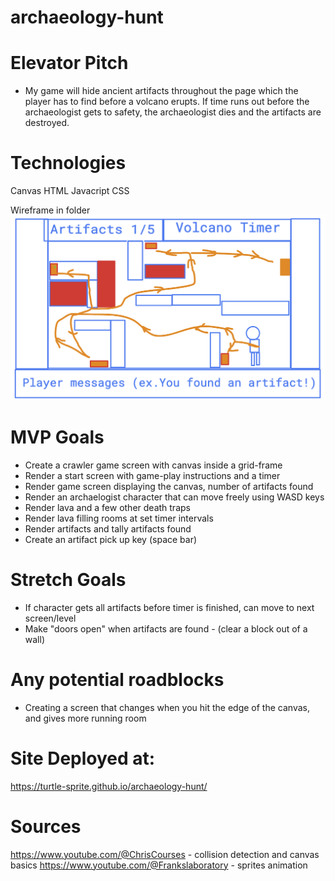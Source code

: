 # archaeology-hunt


# Elevator Pitch
* My game will hide ancient artifacts throughout the page which the player has to find before a volcano erupts. If time runs out before the archaeologist gets to safety, the archaeologist dies and the artifacts are destroyed.

# Technologies
Canvas
HTML
Javacript
CSS

Wireframe in folder
![Wireframe](Wireframe.png)


# MVP Goals
* Create a crawler game screen with canvas inside a grid-frame
* Render a start screen with game-play instructions and a timer
* Render game screen displaying the canvas, number of artifacts found
* Render an archaelogist character that can move freely using WASD keys
* Render lava and a few other death traps
* Render lava filling rooms at set timer intervals
* Render artifacts and tally artifacts found
* Create an artifact pick up key (space bar)


# Stretch Goals
* If character gets all artifacts before timer is finished, can move to next screen/level
* Make "doors open" when artifacts are found - (clear a block out of a wall)

# Any potential roadblocks
* Creating a screen that changes when you hit the edge of the canvas, and gives more running room


# Site Deployed at:
https://turtle-sprite.github.io/archaeology-hunt/

# Sources 
https://www.youtube.com/@ChrisCourses - collision detection and canvas basics
https://www.youtube.com/@Frankslaboratory - sprites animation


